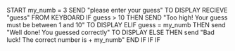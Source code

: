 START
my_numb = 3
SEND "please enter your guess" TO DISPLAY
RECIEVE "guess" FROM KEYBOARD
IF guess > 10 THEN
    SEND "Too high! Your guess must be between 1 and 10" TO DISPLAY
  ELIF guess = my_numb THEN
    send "Well done! You guessed correctly" TO DISPLAY
  ELSE THEN
    send "Bad luck! The correct number is + my_numb"
END IF IF IF
